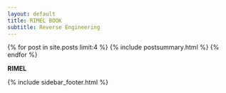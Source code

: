 ```yaml
---
layout: default
title: RIMEL BOOK
subtitle: Reverse Engineering
---
```


<div class="span12">

<span>
<div class="span7">
{% for post in site.posts limit:4 %}
{% include postsummary.html %}
{% endfor %}
</div>
</span>


<div class="span4">

<b>RIMEL</b></br>

<span>
  {% include sidebar_footer.html %}
</span>
</div>

</div>

